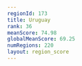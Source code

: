 ```yaml
---
regionId: 173
title: Uruguay
rank: 36
meanScore: 74.98
globalMeanScore: 69.25
numRegions: 220
layout: region_score
---
```

